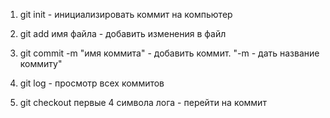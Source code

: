 1. git init - инициализировать коммит на компьютер

2. git add имя файла - добавить изменения в файл

3. git commit -m "имя коммита" - добавить коммит. "-m - дать название коммиту"

4. git log - просмотр всех коммитов

5. git checkout первые 4 символа лога - перейти на коммит